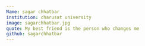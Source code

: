 ```yaml
---
Name: sagar chhatbar
institution: charusat university
image: sagarchhatbar.jpg 
quote: My best friend is the person who changes me
github: sagarchhatbar
---
```

